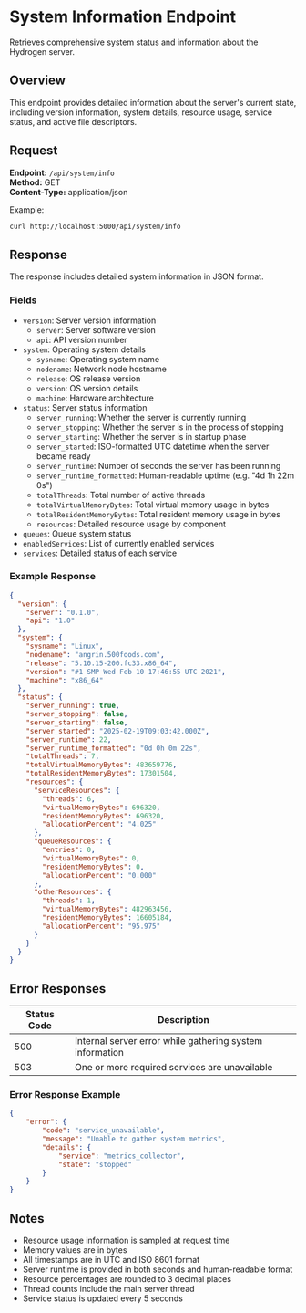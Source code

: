 # System Information Endpoint

Retrieves comprehensive system status and information about the Hydrogen server.

## Overview

This endpoint provides detailed information about the server's current state, including version information, system details, resource usage, service status, and active file descriptors.

## Request

**Endpoint:** `/api/system/info`  
**Method:** GET  
**Content-Type:** application/json

Example:

```bash
curl http://localhost:5000/api/system/info
```

## Response

The response includes detailed system information in JSON format.

### Fields

- `version`: Server version information
  - `server`: Server software version
  - `api`: API version number
- `system`: Operating system details
  - `sysname`: Operating system name
  - `nodename`: Network node hostname
  - `release`: OS release version
  - `version`: OS version details
  - `machine`: Hardware architecture
- `status`: Server status information
  - `server_running`: Whether the server is currently running
  - `server_stopping`: Whether the server is in the process of stopping
  - `server_starting`: Whether the server is in startup phase
  - `server_started`: ISO-formatted UTC datetime when the server became ready
  - `server_runtime`: Number of seconds the server has been running
  - `server_runtime_formatted`: Human-readable uptime (e.g. "4d 1h 22m 0s")
  - `totalThreads`: Total number of active threads
  - `totalVirtualMemoryBytes`: Total virtual memory usage in bytes
  - `totalResidentMemoryBytes`: Total resident memory usage in bytes
  - `resources`: Detailed resource usage by component
- `queues`: Queue system status
- `enabledServices`: List of currently enabled services
- `services`: Detailed status of each service

### Example Response

```json
{
  "version": {
    "server": "0.1.0",
    "api": "1.0"
  },
  "system": {
    "sysname": "Linux",
    "nodename": "angrin.500foods.com",
    "release": "5.10.15-200.fc33.x86_64",
    "version": "#1 SMP Wed Feb 10 17:46:55 UTC 2021",
    "machine": "x86_64"
  },
  "status": {
    "server_running": true,
    "server_stopping": false,
    "server_starting": false,
    "server_started": "2025-02-19T09:03:42.000Z",
    "server_runtime": 22,
    "server_runtime_formatted": "0d 0h 0m 22s",
    "totalThreads": 7,
    "totalVirtualMemoryBytes": 483659776,
    "totalResidentMemoryBytes": 17301504,
    "resources": {
      "serviceResources": {
        "threads": 6,
        "virtualMemoryBytes": 696320,
        "residentMemoryBytes": 696320,
        "allocationPercent": "4.025"
      },
      "queueResources": {
        "entries": 0,
        "virtualMemoryBytes": 0,
        "residentMemoryBytes": 0,
        "allocationPercent": "0.000"
      },
      "otherResources": {
        "threads": 1,
        "virtualMemoryBytes": 482963456,
        "residentMemoryBytes": 16605184,
        "allocationPercent": "95.975"
      }
    }
  }
}
```

## Error Responses

| Status Code | Description |
|------------|-------------|
| 500 | Internal server error while gathering system information |
| 503 | One or more required services are unavailable |

### Error Response Example

```json
{
    "error": {
        "code": "service_unavailable",
        "message": "Unable to gather system metrics",
        "details": {
            "service": "metrics_collector",
            "state": "stopped"
        }
    }
}
```

## Notes

- Resource usage information is sampled at request time
- Memory values are in bytes
- All timestamps are in UTC and ISO 8601 format
- Server runtime is provided in both seconds and human-readable format
- Resource percentages are rounded to 3 decimal places
- Thread counts include the main server thread
- Service status is updated every 5 seconds
